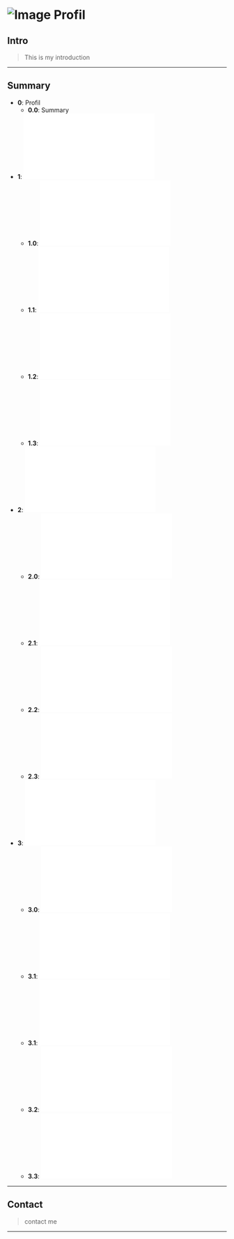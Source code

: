 # ![Image](https://avatars1.githubusercontent.com/u/35545973?s=256&v=3) Profil
## Intro
> This is my introduction
***
## Summary
- **0**: Profil
  - **0.0**: Summary
- **1**: ![About me](/README.md#about-me)
  - **1.0**: ![History](/README.md#history)
  - **1.1**: ![Studies](/README.md#studies)
  - **1.2**: ![Proof of Work](/POW.md)
  - **1.3**: ![Personnality](/README.md#personnality)
- **2**: ![Skills](/README.md#skills)
  - **2.0**: ![Primary skill](/README.md#primary-skill)
  - **2.1**: ![Information science](/README.md#information-science)
  - **2.2**: ![Programmation](/README.md#programmation)
  - **2.3**: ![Security](/README.md#security)
- **3**: ![Projects above all](/README.md#projects-above-all)
  - **3.0**: ![Ideas](/README.md#ideas)
  - **3.1**: ![Open World](/README.md#open-world)
  - **3.1**: ![A new_OS](/README.md#a-new-os)
  - **3.2**: ![Crypto](/README.md#crypto)
  - **3.3**: ![Funny](/README.md#funny)
***

## Contact
> contact me
***
